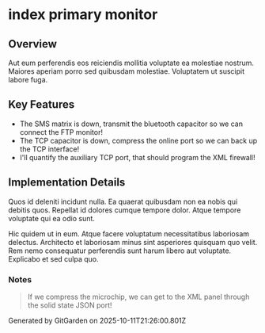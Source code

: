 # index primary monitor

## Overview
Aut eum perferendis eos reiciendis mollitia voluptate ea molestiae nostrum. Maiores aperiam porro sed quibusdam molestiae. Voluptatem ut suscipit labore fuga.

## Key Features
- The SMS matrix is down, transmit the bluetooth capacitor so we can connect the FTP monitor!
- The TCP capacitor is down, compress the online port so we can back up the TCP interface!
- I'll quantify the auxiliary TCP port, that should program the XML firewall!

## Implementation Details
Quos id deleniti incidunt nulla. Ea quaerat quibusdam non ea nobis qui debitis quos. Repellat id dolores cumque tempore dolor. Atque tempore voluptate qui ea odio sunt.
 Hic quidem ut in eum. Atque facere voluptatum necessitatibus laboriosam delectus. Architecto et laboriosam minus sint asperiores quisquam quo velit. Rem nemo consequatur perferendis sunt harum libero aut voluptate. Explicabo et sed culpa quo.

### Notes
> If we compress the microchip, we can get to the XML panel through the solid state JSON port!

Generated by GitGarden on 2025-10-11T21:26:00.801Z